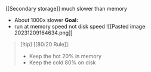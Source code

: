 [[Secondary storage]] much slower than memory
* About 1000x slower
**Goal:**
* run at memory speed not disk speed
![[Pasted image 20231209164634.png]]

> [!tip] [[80⧸20 Rule]]:
> * Keep the hot 20% in memory
> * Keep the cold 80% on disk

